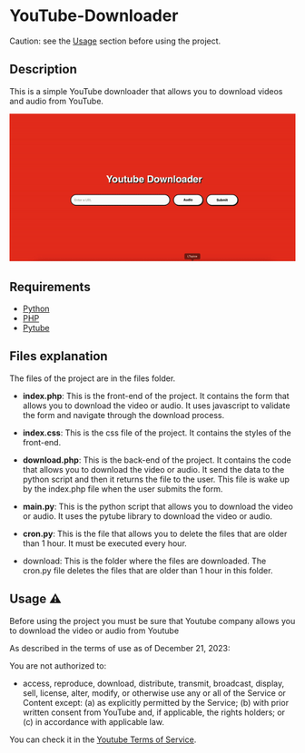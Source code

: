 # YouTube-Downloader

Caution: see the [Usage](#usage) section before using the project.

## Description

This is a simple YouTube downloader that allows you to download videos and audio from YouTube.

![Demo](illustartion.gif)

## Requirements

- [Python](https://www.python.org)
- [PHP](https://www.php.net)
- [Pytube](https://pytube.io/)

## Files explanation

The files of the project are in the files folder.

- **index.php**: This is the front-end of the project. It contains the form that allows you to download the video or audio. It uses javascript to validate the form and navigate through the download process.

- **index.css**: This is the css file of the project. It contains the styles of the front-end.

- **download.php**: This is the back-end of the project. It contains the code that allows you to download the video or audio. It send the data to the python script and then it returns the file to the user. This file is wake up by the index.php file when the user submits the form.

- **main.py**: This is the python script that allows you to download the video or audio. It uses the pytube library to download the video or audio.

- **cron.py**: This is the file that allows you to delete the files that are older than 1 hour. It must be executed every hour.

- download: This is the folder where the files are downloaded. The cron.py file deletes the files that are older than 1 hour in this folder.

## Usage ⚠️

Before using the project you must be sure that Youtube company allows you to download the video or audio from Youtube

As described in the terms of use as of December 21, 2023:

You are not authorized to:

- access, reproduce, download, distribute, transmit, broadcast, display, sell, license, alter, modify, or otherwise use any or all of the Service or Content except: (a) as explicitly permitted by the Service; (b) with prior written consent from YouTube and, if applicable, the rights holders; or (c) in accordance with applicable law.

You can check it in the [Youtube Terms of Service](https://www.youtube.com/t/terms).


